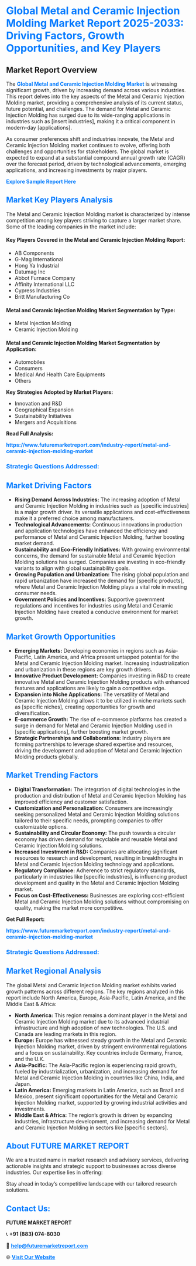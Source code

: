 <h1 style="color: #007BFF;">Global Metal and Ceramic Injection Molding Market Report 2025-2033: Driving Factors, Growth Opportunities, and Key Players</h1>

<section id="overview">
<h2>Market Report Overview</h2>
<p>The <a href="https://www.futuremarketreport.com/industry-report/metal-and-ceramic-injection-molding-market" style="color: #007BFF; text-decoration: none;"><strong>Global Metal and Ceramic Injection Molding Market</strong></a> is witnessing significant growth, driven by increasing demand across various industries. This report delves into the key aspects of the Metal and Ceramic Injection Molding market, providing a comprehensive analysis of its current status, future potential, and challenges. The demand for Metal and Ceramic Injection Molding has surged due to its wide-ranging applications in industries such as [insert industries], making it a critical component in modern-day [applications].</p>
<p>As consumer preferences shift and industries innovate, the Metal and Ceramic Injection Molding market continues to evolve, offering both challenges and opportunities for stakeholders. The global market is expected to expand at a substantial compound annual growth rate (CAGR) over the forecast period, driven by technological advancements, emerging applications, and increasing investments by major players.</p>
</section>

<section id="overview">
<p><a href="https://www.futuremarketreport.com/request-sample/reportId=104527" style="color: #007BFF; text-decoration: none;"><strong>Explore Sample Report Here</strong></a></p>
</section>

<section id="key-players">
<h2 style="color: #007BFF;">Market Key Players Analysis</h2>
<p>The Metal and Ceramic Injection Molding market is characterized by intense competition among key players striving to capture a larger market share. Some of the leading companies in the market include:</p>
<h4>Key Players Covered in the Metal and Ceramic Injection Molding Report:</h4>
<ul><li>AB Components</li><li>G-Mag International</li><li>Hong Ya Industrial</li><li>Datumag Inc</li><li>Abbot Furnace Company</li><li>Affinity International LLC</li><li>Cypress Industries</li><li>Britt Manufacturing Co</li></ul>
<h4>Metal and Ceramic Injection Molding Market Segmentation by Type:</h4>
<ul><li>Metal Injection Molding</li><li>Ceramic Injection Molding</li></ul>

<h4>Metal and Ceramic Injection Molding Market Segmentation by Application:</h4>
<ul><li>Automobiles</li><li>Consumers</li><li>Medical And Health Care Equipments</li><li>Others</li></ul>
<p><strong>Key Strategies Adopted by Market Players:</strong></p>
<ul>
<li>Innovation and R&D</li>
<li>Geographical Expansion</li>
<li>Sustainability Initiatives</li>
<li>Mergers and Acquisitions</li>
</ul>
</section>

<section>
<p><strong>Read Full Analysis: </strong></p><a href="https://www.futuremarketreport.com/industry-report/metal-and-ceramic-injection-molding-market" style="color: #007BFF; text-decoration: none;"><strong>https://www.futuremarketreport.com/industry-report/metal-and-ceramic-injection-molding-market</strong></a>
<h3 style="color: #007BFF;">Strategic Questions Addressed:</h3>
</section>

<section id="driving-factors">
<h2 style="color: #007BFF;">Market Driving Factors</h2>
<ul>
<li><strong>Rising Demand Across Industries:</strong> The increasing adoption of Metal and Ceramic Injection Molding in industries such as [specific industries] is a major growth driver. Its versatile applications and cost-effectiveness make it a preferred choice among manufacturers.</li>
<li><strong>Technological Advancements:</strong> Continuous innovations in production and application technologies have enhanced the efficiency and performance of Metal and Ceramic Injection Molding, further boosting market demand.</li>
<li><strong>Sustainability and Eco-Friendly Initiatives:</strong> With growing environmental concerns, the demand for sustainable Metal and Ceramic Injection Molding solutions has surged. Companies are investing in eco-friendly variants to align with global sustainability goals.</li>
<li><strong>Growing Population and Urbanization:</strong> The rising global population and rapid urbanization have increased the demand for [specific products], where Metal and Ceramic Injection Molding plays a vital role in meeting consumer needs.</li>
<li><strong>Government Policies and Incentives:</strong> Supportive government regulations and incentives for industries using Metal and Ceramic Injection Molding have created a conducive environment for market growth.</li>
</ul>
</section>

<section id="growth-opportunities">
<h2 style="color: #007BFF;">Market Growth Opportunities</h2>
<ul>
<li><strong>Emerging Markets:</strong> Developing economies in regions such as Asia-Pacific, Latin America, and Africa present untapped potential for the Metal and Ceramic Injection Molding market. Increasing industrialization and urbanization in these regions are key growth drivers.</li>
<li><strong>Innovative Product Development:</strong> Companies investing in R&D to create innovative Metal and Ceramic Injection Molding products with enhanced features and applications are likely to gain a competitive edge.</li>
<li><strong>Expansion into Niche Applications:</strong> The versatility of Metal and Ceramic Injection Molding allows it to be utilized in niche markets such as [specific niches], creating opportunities for growth and diversification.</li>
<li><strong>E-commerce Growth:</strong> The rise of e-commerce platforms has created a surge in demand for Metal and Ceramic Injection Molding used in [specific applications], further boosting market growth.</li>
<li><strong>Strategic Partnerships and Collaborations:</strong> Industry players are forming partnerships to leverage shared expertise and resources, driving the development and adoption of Metal and Ceramic Injection Molding products globally.</li>
</ul>
</section>

<section id="trending-factors">
<h2 style="color: #007BFF;">Market Trending Factors</h2>
<ul>
<li><strong>Digital Transformation:</strong> The integration of digital technologies in the production and distribution of Metal and Ceramic Injection Molding has improved efficiency and customer satisfaction.</li>
<li><strong>Customization and Personalization:</strong> Consumers are increasingly seeking personalized Metal and Ceramic Injection Molding solutions tailored to their specific needs, prompting companies to offer customizable options.</li>
<li><strong>Sustainability and Circular Economy:</strong> The push towards a circular economy has driven demand for recyclable and reusable Metal and Ceramic Injection Molding solutions.</li>
<li><strong>Increased Investment in R&D:</strong> Companies are allocating significant resources to research and development, resulting in breakthroughs in Metal and Ceramic Injection Molding technology and applications.</li>
<li><strong>Regulatory Compliance:</strong> Adherence to strict regulatory standards, particularly in industries like [specific industries], is influencing product development and quality in the Metal and Ceramic Injection Molding market.</li>
<li><strong>Focus on Cost-Effectiveness:</strong> Businesses are exploring cost-efficient Metal and Ceramic Injection Molding solutions without compromising on quality, making the market more competitive.</li>
</ul>
</section>

<section>
<p><strong>Get Full Report: </strong></p><a href="https://www.futuremarketreport.com/industry-report/metal-and-ceramic-injection-molding-market" style="color: #007BFF; text-decoration: none;"><strong>https://www.futuremarketreport.com/industry-report/metal-and-ceramic-injection-molding-market</strong></a>
<h3 style="color: #007BFF;">Strategic Questions Addressed:</h3>
</section>


<section id="regional-analysis">
<h2 style="color: #007BFF;">Market Regional Analysis</h2>
<p>The global Metal and Ceramic Injection Molding market exhibits varied growth patterns across different regions. The key regions analyzed in this report include North America, Europe, Asia-Pacific, Latin America, and the Middle East & Africa:</p>
<ul>
<li><strong>North America:</strong> This region remains a dominant player in the Metal and Ceramic Injection Molding market due to its advanced industrial infrastructure and high adoption of new technologies. The U.S. and Canada are leading markets in this region.</li>
<li><strong>Europe:</strong> Europe has witnessed steady growth in the Metal and Ceramic Injection Molding market, driven by stringent environmental regulations and a focus on sustainability. Key countries include Germany, France, and the U.K.</li>
<li><strong>Asia-Pacific:</strong> The Asia-Pacific region is experiencing rapid growth, fueled by industrialization, urbanization, and increasing demand for Metal and Ceramic Injection Molding in countries like China, India, and Japan.</li>
<li><strong>Latin America:</strong> Emerging markets in Latin America, such as Brazil and Mexico, present significant opportunities for the Metal and Ceramic Injection Molding market, supported by growing industrial activities and investments.</li>
<li><strong>Middle East & Africa:</strong> The region’s growth is driven by expanding industries, infrastructure development, and increasing demand for Metal and Ceramic Injection Molding in sectors like [specific sectors].</li>
</ul>
</section>

<footer>
<h2 style="color: #007BFF;">About FUTURE MARKET REPORT</h2>
<p>We are a trusted name in market research and advisory services, delivering actionable insights and strategic support to businesses across diverse industries. Our expertise lies in offering:</p>

<p>Stay ahead in today’s competitive landscape with our tailored research solutions.</p>

<h2 style="color: #007BFF;">Contact Us:</h2>
<p><strong>FUTURE MARKET REPORT</strong></p>
<p>📞 <strong>+91 (883) 074-8030</strong></p>
<p>📧 <strong><a href="mailto:help@futuremarketreport.com" style="color: #007BFF;">help@futuremarketreport.com</a></strong></p>
<p>🌐 <strong><a href="https://www.futuremarketreport.com/" style="color: #007BFF;">Visit Our Website</a></strong></p>
</footer>